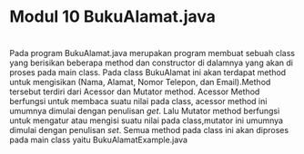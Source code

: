 # Modul 10 BukuAlamat.java
#
Pada program BukuAlamat.java merupakan program membuat sebuah class yang berisikan beberapa method dan constructor di dalamnya yang akan di proses pada main class. Pada class BukuAlamat ini akan terdapat method untuk mengisikan (Nama, Alamat, Nomor Telepon, dan Email).Method tersebut terdiri dari Acessor dan Mutator method. Acessor Method berfungsi untuk membaca suatu nilai pada class, acessor method ini umumnya dimulai dengan penulisan *get<namaInstanceVariabel>*. Lalu Mutator method berfungsi untuk mengatur atau mengisi suatu nilai pada class,mutator ini umumnya dimulai dengan penulisan *set<namaInstanceVariable>*. Semua method pada class ini akan diproses pada main class yaitu BukuAlamatExample.java